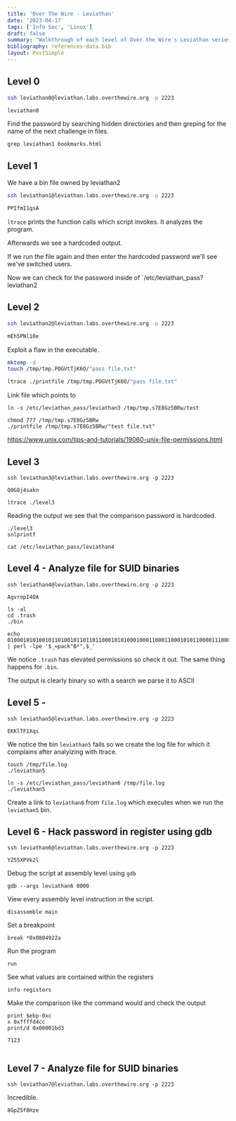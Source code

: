 ```yaml
---
title: 'Over The Wire - Leviathan'
date: '2023-04-17'
tags: ['Info Sec', 'Linux']
draft: false
summary: "Walkthrough of each level of Over the Wire's Leviathan series. Its a CLI game which helps players master Linux, SSH, and much more."
bibliography: references-data.bib
layout: PostSimple
---
```


## Level 0

```sh
ssh leviathan0@leviathan.labs.overthewire.org -p 2223
```

```sh
leviathan0
```

Find the password by searching hidden directories and
then greping for the name of the next challenge in files.

`grep leviathan1 bookmarks.html`

## Level 1

We have a bin file owned by leviathan2

```sh
ssh leviathan1@leviathan.labs.overthewire.org -p 2223
```

```sh
PPIfmI1qsA
```

`ltrace` prints the function calls which script invokes. It analyzes the program.

Afterwards we see a hardcoded output.

If we run the file again and then enter the hardcoded password
we'll see we've switched users.

Now we can check for the password inside of `/etc/leviathan_pass?leviathan2

## Level 2

```sh
ssh leviathan2@leviathan.labs.overthewire.org -p 2223
```

```sh
mEh5PNl10e
```

Exploit a flaw in the executable.

```sh
mktemp -d
touch /tmp/tmp.POGVtTjK6O/"pass file.txt"

ltrace ./printfile /tmp/tmp.POGVtTjK6O/"pass file.txt"
```

Link file which points to

```
ln -s /etc/leviathan_pass/leviathan3 /tmp/tmp.s7E8Gz5BRw/test
```

```
chmod 777 /tmp/tmp.s7E8Gz5BRw
./printfile /tmp/tmp.s7E8Gz5BRw/"test file.txt"
```

https://www.unix.com/tips-and-tutorials/19060-unix-file-permissions.html

## Level 3

```
ssh leviathan3@leviathan.labs.overthewire.org -p 2223
```

```
Q0G8j4sakn
```

```
ltrace ./level3
```

Reading the output we see that the comparison password is hardcoded.

```
./level3
snlprintf

cat /etc/leviathan_pass/leviathan4
```

## Level 4 - Analyze file for SUID binaries

```
ssh leviathan4@leviathan.labs.overthewire.org -p 2223
```

```
AgvropI4OA
```

```
ls -al
cd .trash
./bin

echo 0100010101001011010010110110110001010100010001100011000101011000011100010111001100001010 | perl -lpe '$_=pack"B*",$_'
```

We notice `.trash` has elevated permissions so check it out.
The same thing happens for `.bin`.

The output is clearly binary so with a search we parse it to ASCII

## Level 5 -

```
ssh leviathan5@leviathan.labs.overthewire.org -p 2223
```

```
EKKlTF1Xqs
```

We notice the bin `leviathan5` fails so we create the log file for which it
complains after analyizing with ltrace.

```
touch /tmp/file.log
./leviathan5
```

```
ln -s /etc/leviathan_pass/leviathan6 /tmp/file.log
./leviathan5
```

Create a link to `leviathan6` from `file.log` which executes when we run the `leviathan5` bin.

## Level 6 - Hack password in register using gdb

```
ssh leviathan6@leviathan.labs.overthewire.org -p 2223
```

```
YZ55XPVk2l
```

Debug the script at assembly level using `gdb`

```
gdb --args leviathan6 0000
```

View every assembly level instruction in the script.

```
disassemble main
```

Set a breakpoint

```
break *0x0804922a
```

Run the program

```
run
```

See what values are contained within the registers

```
info registers
```

Make the comparison like the command would and check the output

```
print $ebp-0xc
x 0xffffd4cc
print/d 0x00001bd3

7123
```

```

```

## Level 7 - Analyze file for SUID binaries

```
ssh leviathan7@leviathan.labs.overthewire.org -p 2223
```

Incredible.

```
8GpZ5f8Hze
```
